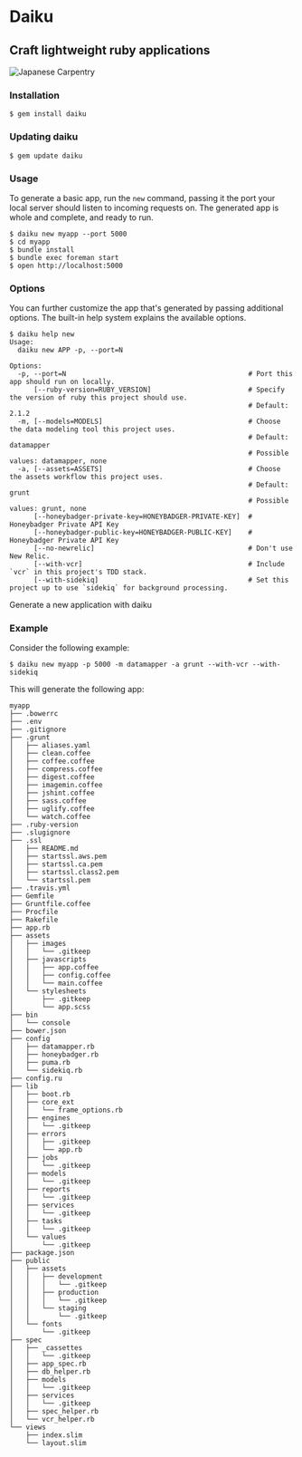 # Daiku 
## Craft lightweight ruby applications

![Japanese Carpentry](http://upload.wikimedia.org/wikipedia/commons/0/0d/Wagoya_-_Japanese_Roof_Structure.jpg)


### Installation

    $ gem install daiku

### Updating daiku

    $ gem update daiku


### Usage

To generate a basic app, run the `new` command, passing it the port your local server should listen to incoming requests on. The generated app is whole and complete, and ready to run.

    $ daiku new myapp --port 5000
    $ cd myapp
    $ bundle install
    $ bundle exec foreman start
    $ open http://localhost:5000

### Options

You can further customize the app that's generated by passing additional options. The built-in help system explains the available options.

    $ daiku help new
    Usage:
      daiku new APP -p, --port=N

    Options:
      -p, --port=N                                             # Port this app should run on locally.
          [--ruby-version=RUBY_VERSION]                        # Specify the version of ruby this project should use.
                                                               # Default: 2.1.2
      -m, [--models=MODELS]                                    # Choose the data modeling tool this project uses.
                                                               # Default: datamapper
                                                               # Possible values: datamapper, none
      -a, [--assets=ASSETS]                                    # Choose the assets workflow this project uses.
                                                               # Default: grunt
                                                               # Possible values: grunt, none
          [--honeybadger-private-key=HONEYBADGER-PRIVATE-KEY]  # Honeybadger Private API Key
          [--honeybadger-public-key=HONEYBADGER-PUBLIC-KEY]    # Honeybadger Private API Key
          [--no-newrelic]                                      # Don't use New Relic.
          [--with-vcr]                                         # Include `vcr` in this project's TDD stack.
          [--with-sidekiq]                                     # Set this project up to use `sidekiq` for background processing.

Generate a new application with daiku


### Example 

Consider the following example:

    $ daiku new myapp -p 5000 -m datamapper -a grunt --with-vcr --with-sidekiq

This will generate the following app:

````
myapp
├── .bowerrc
├── .env
├── .gitignore
├── .grunt
│   ├── aliases.yaml
│   ├── clean.coffee
│   ├── coffee.coffee
│   ├── compress.coffee
│   ├── digest.coffee
│   ├── imagemin.coffee
│   ├── jshint.coffee
│   ├── sass.coffee
│   ├── uglify.coffee
│   └── watch.coffee
├── .ruby-version
├── .slugignore
├── .ssl
│   ├── README.md
│   ├── startssl.aws.pem
│   ├── startssl.ca.pem
│   ├── startssl.class2.pem
│   └── startssl.pem
├── .travis.yml
├── Gemfile
├── Gruntfile.coffee
├── Procfile
├── Rakefile
├── app.rb
├── assets
│   ├── images
│   │   └── .gitkeep
│   ├── javascripts
│   │   ├── app.coffee
│   │   ├── config.coffee
│   │   └── main.coffee
│   └── stylesheets
│       ├── .gitkeep
│       └── app.scss
├── bin
│   └── console
├── bower.json
├── config
│   ├── datamapper.rb
│   ├── honeybadger.rb
│   ├── puma.rb
│   └── sidekiq.rb
├── config.ru
├── lib
│   ├── boot.rb
│   ├── core_ext
│   │   └── frame_options.rb
│   ├── engines
│   │   └── .gitkeep
│   ├── errors
│   │   ├── .gitkeep
│   │   └── app.rb
│   ├── jobs
│   │   └── .gitkeep
│   ├── models
│   │   └── .gitkeep
│   ├── reports
│   │   └── .gitkeep
│   ├── services
│   │   └── .gitkeep
│   ├── tasks
│   │   └── .gitkeep
│   └── values
│       └── .gitkeep
├── package.json
├── public
│   ├── assets
│   │   ├── development
│   │   │   └── .gitkeep
│   │   ├── production
│   │   │   └── .gitkeep
│   │   └── staging
│   │       └── .gitkeep
│   └── fonts
│       └── .gitkeep
├── spec
│   ├── _cassettes
│   │   └── .gitkeep
│   ├── app_spec.rb
│   ├── db_helper.rb
│   ├── models
│   │   └── .gitkeep
│   ├── services
│   │   └── .gitkeep
│   ├── spec_helper.rb
│   └── vcr_helper.rb
└── views
    ├── index.slim
    └── layout.slim
````
